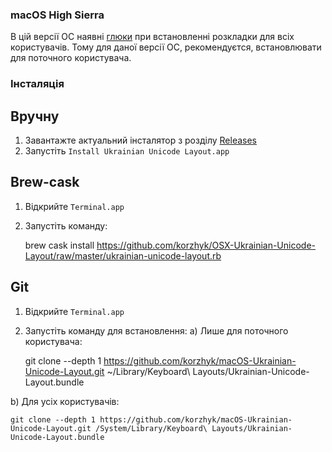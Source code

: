 ### macOS High Sierra

В цій версії ОС наявні [глюки](https://apple.stackexchange.com/questions/300606/keyboard-layout-keeps-reverting-since-upgrade-to-high-sierra) при встановленні розкладки для всіх користувачів. Тому для даної версії ОС, рекомендуєтся, встановлювати для поточного користувача.

### Інсталяція

## Вручну
1. Завантажте актуальний інсталятор з розділу [Releases](../../releases/)
2. Запустіть `Install Ukrainian Unicode Layout.app`

## Brew-cask
1. Відкрийте `Terminal.app`
2. Запустіть команду:

    brew cask install https://github.com/korzhyk/OSX-Ukrainian-Unicode-Layout/raw/master/ukrainian-unicode-layout.rb

## Git
1. Відкрийте `Terminal.app`
2. Запустіть команду для встановлення:
  a) Лише для поточного користувача:

    git clone --depth 1 https://github.com/korzhyk/macOS-Ukrainian-Unicode-Layout.git ~/Library/Keyboard\ Layouts/Ukrainian-Unicode-Layout.bundle

  b) Для усіх користувачів:

    git clone --depth 1 https://github.com/korzhyk/macOS-Ukrainian-Unicode-Layout.git /System/Library/Keyboard\ Layouts/Ukrainian-Unicode-Layout.bundle


